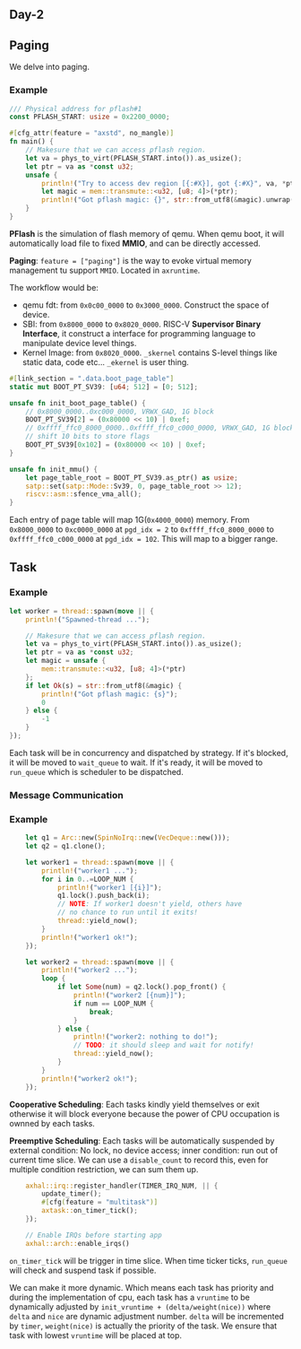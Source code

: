 ## Day-2

## Paging

We delve into paging.

### Example

```rust
/// Physical address for pflash#1
const PFLASH_START: usize = 0x2200_0000;

#[cfg_attr(feature = "axstd", no_mangle)]
fn main() {
    // Makesure that we can access pflash region.
    let va = phys_to_virt(PFLASH_START.into()).as_usize();
    let ptr = va as *const u32;
    unsafe {
        println!("Try to access dev region [{:#X}], got {:#X}", va, *ptr);
        let magic = mem::transmute::<u32, [u8; 4]>(*ptr);
        println!("Got pflash magic: {}", str::from_utf8(&magic).unwrap());
    }
}
```

**PFlash** is the simulation of flash memory of qemu. When qemu boot, it will automatically load file to fixed **MMIO**, and can be directly accessed.

**Paging**: `feature = ["paging"]` is the way to evoke virtual memory management tu support `MMIO`. Located in `axruntime`.

The workflow would be:
- qemu fdt: from `0x0c00_0000` to `0x3000_0000`. Construct the space of device.
- SBI: from `0x8000_0000` to `0x8020_0000`. RISC-V **Supervisor Binary Interface**, it construct a interface for programming language to manipulate device level things.
- Kernel Image: from `0x8020_0000`. `_skernel` contains S-level things like static data, code etc... `_ekernel` is user thing.

```rust
#[link_section = ".data.boot_page_table"]
static mut BOOT_PT_SV39: [u64; 512] = [0; 512];

unsafe fn init_boot_page_table() {
    // 0x8000_0000..0xc000_0000, VRWX_GAD, 1G block
    BOOT_PT_SV39[2] = (0x80000 << 10) | 0xef;
    // 0xffff_ffc0_8000_0000..0xffff_ffc0_c000_0000, VRWX_GAD, 1G block
	// shift 10 bits to store flags
    BOOT_PT_SV39[0x102] = (0x80000 << 10) | 0xef;
}

unsafe fn init_mmu() {
    let page_table_root = BOOT_PT_SV39.as_ptr() as usize;
    satp::set(satp::Mode::Sv39, 0, page_table_root >> 12);
    riscv::asm::sfence_vma_all();
}
```

Each entry of page table will map 1G(`0x4000_0000`) memory. From `0x8000_0000` to `0xc0000_0000` at `pgd_idx = 2` to `0xffff_ffc0_8000_0000` to `0xffff_ffc0_c000_0000` at `pgd_idx = 102`. This will map to a bigger range.

## Task

###	Example

```rust
let worker = thread::spawn(move || {
	println!("Spawned-thread ...");

	// Makesure that we can access pflash region.
	let va = phys_to_virt(PFLASH_START.into()).as_usize();
	let ptr = va as *const u32;
	let magic = unsafe {
		mem::transmute::<u32, [u8; 4]>(*ptr)
	};
	if let Ok(s) = str::from_utf8(&magic) {
		println!("Got pflash magic: {s}");
		0
	} else {
		-1
	}
});
```

Each task will be in concurrency and dispatched by strategy. If it's blocked, it will be moved to `wait_queue` to wait. If it's ready, it will be moved to `run_queue` which is scheduler to be dispatched.

### Message Communication

### Example

```rust
    let q1 = Arc::new(SpinNoIrq::new(VecDeque::new()));
    let q2 = q1.clone();

    let worker1 = thread::spawn(move || {
        println!("worker1 ...");
        for i in 0..=LOOP_NUM {
            println!("worker1 [{i}]");
            q1.lock().push_back(i);
            // NOTE: If worker1 doesn't yield, others have
            // no chance to run until it exits!
            thread::yield_now();
        }
        println!("worker1 ok!");
    });

    let worker2 = thread::spawn(move || {
        println!("worker2 ...");
        loop {
            if let Some(num) = q2.lock().pop_front() {
                println!("worker2 [{num}]");
                if num == LOOP_NUM {
                    break;
                }
            } else {
                println!("worker2: nothing to do!");
                // TODO: it should sleep and wait for notify!
                thread::yield_now();
            }
        }
        println!("worker2 ok!");
    });
```

**Cooperative Scheduling**: Each tasks kindly yield themselves or exit otherwise it will block everyone because the power of CPU occupation is ownned by each tasks.

**Preemptive Scheduling**: Each tasks will be automatically suspended by external condition: No lock, no device access; inner condition: run out of current time slice. We can use a `disable_count` to record this, even for multiple condition restriction, we can sum them up.

```rust
    axhal::irq::register_handler(TIMER_IRQ_NUM, || {
        update_timer();
        #[cfg(feature = "multitask")]
        axtask::on_timer_tick();
    });

    // Enable IRQs before starting app
    axhal::arch::enable_irqs()
```

`on_timer_tick` will be trigger in time slice. When time ticker ticks, `run_queue` will check and suspend task if possible.

We can make it more dynamic. Which means each task has priority and during the implementation of cpu, each task has a `vruntime` to be dynamically adjusted by `init_vruntime + (delta/weight(nice))` where `delta` and `nice` are dynamic adjustment number. `delta` will be incremented by `timer`, `weight(nice)` is actually the priority of the task. We ensure that task with lowest `vruntime` will be placed at top.




